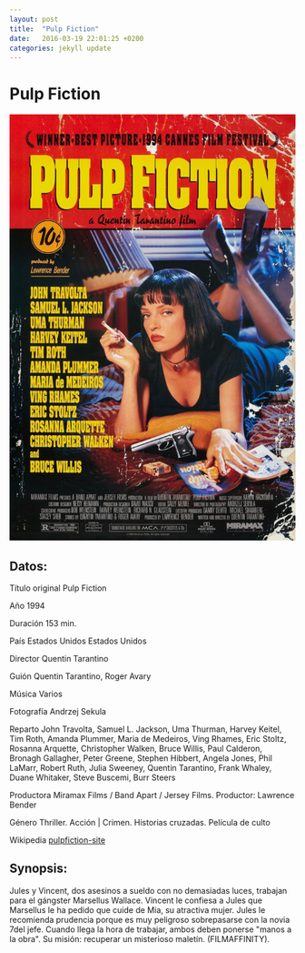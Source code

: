 ```yaml
---
layout: post
title:  "Pulp Fiction"
date:   2016-03-19 22:01:25 +0200
categories: jekyll update
---
```


# Pulp Fiction

![Portada](/images/Pulp-Fiction-image.jpg)

## Datos:
Título original Pulp Fiction 

Año 1994

Duración 153 min.

País Estados Unidos Estados Unidos

Director Quentin Tarantino 

Guión Quentin Tarantino, Roger Avary

Música Varios

Fotografía Andrzej Sekula

Reparto John Travolta, Samuel L. Jackson, Uma Thurman, Harvey Keitel, 
Tim Roth, Amanda Plummer, Maria de Medeiros, Ving Rhames, Eric Stoltz, 
Rosanna Arquette, Christopher Walken, Bruce Willis, Paul Calderon, 
Bronagh Gallagher, Peter Greene, Stephen Hibbert, Angela Jones, 
Phil LaMarr, Robert Ruth, Julia Sweeney, Quentin Tarantino, Frank Whaley, 
Duane Whitaker, Steve Buscemi, Burr Steers 

Productora Miramax Films / Band Apart / Jersey Films. Productor: Lawrence Bender

Género Thriller. Acción | Crimen. Historias cruzadas. Película de culto 

Wikipedia [pulpfiction-site]

## Synopsis:
Jules y Vincent, dos asesinos a sueldo con no demasiadas luces, trabajan 
para el gángster Marsellus Wallace. Vincent le confiesa a Jules que 
Marsellus le ha pedido que cuide de Mia, su atractiva mujer. Jules le 
recomienda prudencia porque es muy peligroso sobrepasarse con la novia 
7del jefe. Cuando llega la hora de trabajar, ambos deben ponerse 
"manos a la obra". Su misión: recuperar un misterioso maletín. (FILMAFFINITY).


[pulpfiction-site]: https://es.wikipedia.org/wiki/Pulp_Fiction

